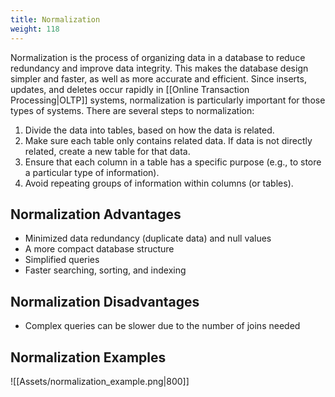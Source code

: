 ```yaml
---
title: Normalization
weight: 118
---
```


Normalization is the process of organizing data in a database to reduce redundancy and improve data integrity. This makes the database design simpler and faster, as well as more accurate and efficient. Since inserts, updates, and deletes occur rapidly in [[Online Transaction Processing|OLTP]] systems, normalization is particularly important for those types of systems. There are several steps to normalization: 

1. Divide the data into tables, based on how the data is related.
2. Make sure each table only contains related data. If data is not directly related, create a new table for that data.
3. Ensure that each column in a table has a specific purpose (e.g., to store a particular type of information).
4. Avoid repeating groups of information within columns (or tables).

## Normalization Advantages

- Minimized data redundancy (duplicate data) and null values
- A more compact database structure
- Simplified queries
- Faster searching, sorting, and indexing

## Normalization Disadvantages

- Complex queries can be slower due to the number of joins needed

## Normalization Examples

![[Assets/normalization_example.png|800]]


